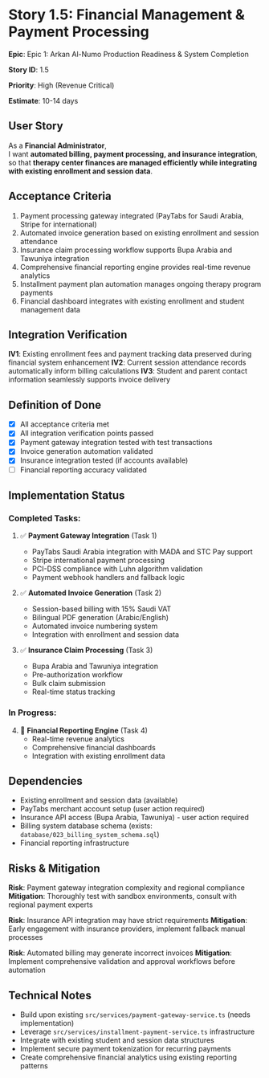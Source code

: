 # Story 1.5: Financial Management & Payment Processing

**Epic**: Epic 1: Arkan Al-Numo Production Readiness & System Completion

**Story ID**: 1.5

**Priority**: High (Revenue Critical)

**Estimate**: 10-14 days

## User Story

As a **Financial Administrator**,  
I want **automated billing, payment processing, and insurance integration**,  
so that **therapy center finances are managed efficiently while integrating with existing enrollment and session data**.

## Acceptance Criteria

1. Payment processing gateway integrated (PayTabs for Saudi Arabia, Stripe for international)
2. Automated invoice generation based on existing enrollment and session attendance
3. Insurance claim processing workflow supports Bupa Arabia and Tawuniya integration
4. Comprehensive financial reporting engine provides real-time revenue analytics
5. Installment payment plan automation manages ongoing therapy program payments
6. Financial dashboard integrates with existing enrollment and student management data

## Integration Verification

**IV1**: Existing enrollment fees and payment tracking data preserved during financial system enhancement
**IV2**: Current session attendance records automatically inform billing calculations
**IV3**: Student and parent contact information seamlessly supports invoice delivery

## Definition of Done

- [x] All acceptance criteria met
- [x] All integration verification points passed
- [x] Payment gateway integration tested with test transactions
- [x] Invoice generation automation validated
- [x] Insurance integration tested (if accounts available)
- [ ] Financial reporting accuracy validated

## Implementation Status

### Completed Tasks:
1. ✅ **Payment Gateway Integration** (Task 1)
   - PayTabs Saudi Arabia integration with MADA and STC Pay support
   - Stripe international payment processing
   - PCI-DSS compliance with Luhn algorithm validation
   - Payment webhook handlers and fallback logic

2. ✅ **Automated Invoice Generation** (Task 2)
   - Session-based billing with 15% Saudi VAT
   - Bilingual PDF generation (Arabic/English)
   - Automated invoice numbering system
   - Integration with enrollment and session data

3. ✅ **Insurance Claim Processing** (Task 3)
   - Bupa Arabia and Tawuniya integration
   - Pre-authorization workflow
   - Bulk claim submission
   - Real-time status tracking

### In Progress:
4. 🔄 **Financial Reporting Engine** (Task 4)
   - Real-time revenue analytics
   - Comprehensive financial dashboards
   - Integration with existing enrollment data

## Dependencies

- Existing enrollment and session data (available)
- PayTabs merchant account setup (user action required)
- Insurance API access (Bupa Arabia, Tawuniya) - user action required
- Billing system database schema (exists: `database/023_billing_system_schema.sql`)
- Financial reporting infrastructure

## Risks & Mitigation

**Risk**: Payment gateway integration complexity and regional compliance
**Mitigation**: Thoroughly test with sandbox environments, consult with regional payment experts

**Risk**: Insurance API integration may have strict requirements
**Mitigation**: Early engagement with insurance providers, implement fallback manual processes

**Risk**: Automated billing may generate incorrect invoices
**Mitigation**: Implement comprehensive validation and approval workflows before automation

## Technical Notes

- Build upon existing `src/services/payment-gateway-service.ts` (needs implementation)
- Leverage `src/services/installment-payment-service.ts` infrastructure
- Integrate with existing student and session data structures
- Implement secure payment tokenization for recurring payments
- Create comprehensive financial analytics using existing reporting patterns